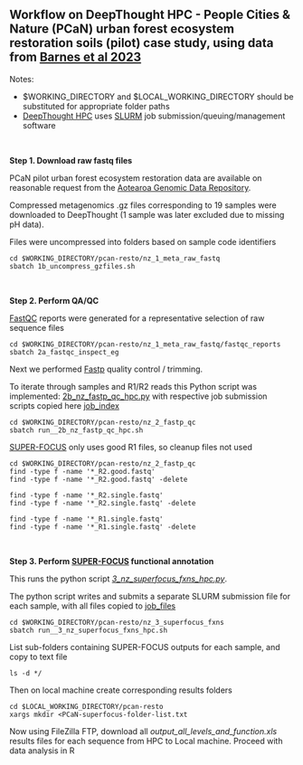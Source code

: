 ## Workflow on DeepThought HPC - People Cities & Nature (PCaN) urban forest ecosystem restoration soils (pilot) case study, using data from [Barnes et al 2023](https://data.agdr.org.nz/)

Notes:
- $WORKING_DIRECTORY and $LOCAL_WORKING_DIRECTORY should be substituted for appropriate folder paths
- [DeepThought HPC](https://deepthoughtdocs.flinders.edu.au/en/latest/) uses [SLURM](https://deepthoughtdocs.flinders.edu.au/en/latest/SLURM/SLURMIntro.html) job submission/queuing/management software

&nbsp;

**Step 1. Download raw fastq files**

PCaN pilot urban forest ecosystem restoration data are available on reasonable request from the [Aotearoa Genomic Data Repository](https://data.agdr.org.nz/).

Compressed metagenomics .gz files corresponding to 19 samples were downloaded to DeepThought (1 sample was later excluded due to missing pH data).

Files were uncompressed into folders based on sample code identifiers

```Shell
cd $WORKING_DIRECTORY/pcan-resto/nz_1_meta_raw_fastq
sbatch 1b_uncompress_gzfiles.sh
```

&nbsp;

**Step 2. Perform QA/QC**

[FastQC](https://www.bioinformatics.babraham.ac.uk/projects/fastqc/) reports were generated for a representative selection of raw sequence files

```Shell
cd $WORKING_DIRECTORY/pcan-resto/nz_1_meta_raw_fastq/fastqc_reports
sbatch 2a_fastqc_inspect_eg
```

Next we performed [Fastp](https://github.com/OpenGene/fastp) quality control / trimming.

To iterate through samples and R1/R2 reads this Python script was implemented: [2b_nz_fastp_qc_hpc.py](nz_2_fastp_qc/2b_nz_fastp_qc_hpc.py) with respective job submission scripts copied here [job_index](nz_2_fastp_qc/job_index)

```Shell 
cd $WORKING_DIRECTORY/pcan-resto/nz_2_fastp_qc
sbatch run__2b_nz_fastp_qc_hpc.sh
```

[SUPER-FOCUS](https://github.com/metageni/SUPER-FOCUS) only uses good R1 files, so cleanup files not used

```Shell
cd $WORKING_DIRECTORY/pcan-resto/nz_2_fastp_qc
find -type f -name '*_R2.good.fastq'
find -type f -name '*_R2.good.fastq' -delete

find -type f -name '*_R2.single.fastq'
find -type f -name '*_R2.single.fastq' -delete

find -type f -name '*_R1.single.fastq'
find -type f -name '*_R1.single.fastq' -delete
```

&nbsp;

**Step 3. Perform [SUPER-FOCUS](https://github.com/metageni/SUPER-FOCUS) functional annotation**

This runs the python script *[3_nz_superfocus_fxns_hpc.py](nz_3_superfocus_fxns/3_nz_superfocus_fxns_hpc.py)*.

The python script writes and submits a separate SLURM submission file for each sample, with all files copied to [job_files](nz_3_superfocus_fxns/job_files)

```Shell
cd $WORKING_DIRECTORY/pcan-resto/nz_3_superfocus_fxns
sbatch run__3_nz_superfocus_fxns_hpc.sh
```
List sub-folders containing SUPER-FOCUS outputs for each sample, and copy to text file
```Shell
ls -d */
```
Then on local machine create corresponding results folders
```Shell
cd $LOCAL_WORKING_DIRECTORY/pcan-resto
xargs mkdir <PCaN-superfocus-folder-list.txt
```

Now using FileZilla FTP, download all *output_all_levels_and_function.xls* results files for each sequence from HPC to Local machine.
Proceed with data analysis in R
